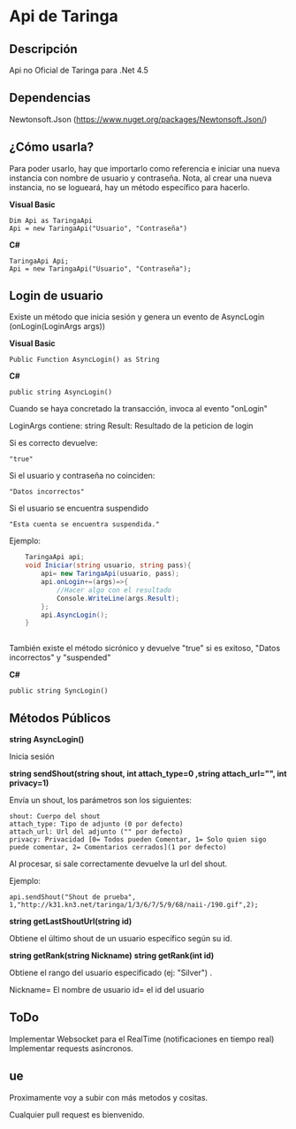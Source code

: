 Api de Taringa
=======

## Descripción ##

Api no Oficial de Taringa para .Net 4.5

## Dependencias ##

Newtonsoft.Json
(https://www.nuget.org/packages/Newtonsoft.Json/)

¿Cómo usarla?
-------------

Para poder usarlo, hay que importarlo como referencia e iniciar una nueva instancia con nombre de usuario y contraseña.
Nota, al crear una nueva instancia, no se logueará, hay un método específico para hacerlo.

**Visual Basic**

    Dim Api as TaringaApi
    Api = new TaringaApi("Usuario", "Contraseña")

**C#**

    TaringaApi Api;
    Api = new TaringaApi("Usuario", "Contraseña");

Login de usuario
----------------

Existe un método que inicia sesión y genera un evento de AsyncLogin (onLogin(LoginArgs args))


**Visual Basic**

    Public Function AsyncLogin() as String

**C#**

    public string AsyncLogin()

Cuando se haya concretado la transacción, invoca al evento "onLogin"

LoginArgs contiene:
	string Result: Resultado de la peticion de login

Si es correcto devuelve:

    "true"

Si el usuario y contraseña no coinciden:

    "Datos incorrectos"

Si el usuario se encuentra suspendido

    "Esta cuenta se encuentra suspendida."

Ejemplo:

```C#
	TaringaApi api;
	void Iniciar(string usuario, string pass){
		api= new TaringaApi(usuario, pass);
		api.onLogin+=(args)=>{
			//Hacer algo con el resultado
			Console.WriteLine(args.Result);
		};
		api.AsyncLogin();
	}
	
```

También existe el método sicrónico y devuelve "true" si es exitoso, "Datos incorrectos" y "suspended"

**C#**

    public string SyncLogin()

Métodos Públicos
-------

**string AsyncLogin()**

Inicia sesión

**string sendShout(string shout, int attach_type=0 ,string attach_url="", int privacy=1)**

Envía un shout, los parámetros son los siguientes:

	shout: Cuerpo del shout
	attach_type: Tipo de adjunto (0 por defecto)
	attach_url: Url del adjunto ("" por defecto)
	privacy: Privacidad [0= Todos pueden Comentar, 1= Solo quien sigo puede comentar, 2= Comentarios cerrados](1 por defecto)

Al procesar, si sale correctamente devuelve la url del shout.

Ejemplo:

	api.sendShout("Shout de prueba", 1,"http://k31.kn3.net/taringa/1/3/6/7/5/9/68/naii-/190.gif",2);
	

**string getLastShoutUrl(string id)**

Obtiene el último shout de un usuario específico según su id.

**string getRank(string Nickname)**
**string getRank(int id)**

Obtiene el rango del usuario especificado (ej: "Silver") .

Nickname= El nombre de usuario
id= el id del usuario

## ToDo ##

Implementar Websocket para el RealTime (notificaciones en tiempo real)
Implementar requests asíncronos.

## ue ##

Proximamente voy a subir con más metodos y cositas.

Cualquier pull request es bienvenido.
